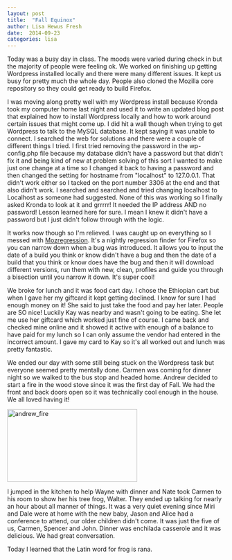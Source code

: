 ```yaml
---
layout: post
title:  "Fall Equinox"
author: Lisa Hewus Fresh
date:  2014-09-23
categories: lisa
---
```


Today was a busy day in class. The moods were varied during check in but the majority of people were feeling ok. We worked on finishing up getting Wordpress installed locally and there were many different issues. It kept us busy for pretty much the whole day. People also cloned the Mozilla core repository so they could get ready to build Firefox.

I was moving along pretty well with my Wordpress install because Kronda took my computer home last night and used it to write an updated blog post that explained how to install Wordpress locally and how to work around certain issues that might come up. I did hit a wall though when trying to get Wordpress to talk to the MySQL database. It kept saying it was unable to connect. I searched the web for solutions and there were a couple of different things I tried. I first tried removing the password in the wp-config.php file because my database didn't have a password but that didn't fix it and being kind of new at problem solving of this sort I wanted to make just one change at a time so I changed it back to having a password and then changed the setting for hostname from "localhost" to 127.0.0.1. That didn't work either so I tacked on the port number 3306 at the end and that also didn't work. I searched and searched and tried changing localhost to Localhost as someone had suggested. None of this was working so I finally asked Kronda to look at it and grrrrr! It needed the IP address AND no password! Lesson learned here for sure. I mean I knew it didn't have a password but I just didn't follow through with the logic.

It works now though so I'm relieved. I was caught up on everything so I messed with <a href="http://harthur.github.io/mozregression/" target="_blank">Mozregression</a>. It's a nightly regression finder for Firefox so you can narrow down when a bug was introduced. It allows you to input the date of a build you think or know didn't have a bug and then the date of a build that you think or know does have the bug and then it will download different versions, run them with new, clean, profiles and guide you through a bisection until you narrow it down. It's super cool!

We broke for lunch and it was food cart day. I chose the Ethiopian cart but when I gave her my giftcard it kept getting declined. I know for sure I had enough money on it! She said to just take the food and pay her later. People are SO nice! Luckily Kay was nearby and wasn't going to be eating. She let me use her giftcard which worked just fine of course. I came back and checked mine online and it showed it active with enough of a balance to have paid for my lunch so I can only assume the vendor had entered in the incorrect amount. I gave my card to Kay so it's all worked out and lunch was pretty fantastic.

We ended our day with some still being stuck on the Wordpress task but everyone seemed pretty mentally done. Carmen was coming for dinner night so we walked to the bus stop and headed home. Andrew decided to start a fire in the wood stove since it was the first day of Fall. We had the front and back doors open so it was technically cool enough in the house. We all loved having it!

<a href="http://lisa.hewus.com/wp-content/uploads/2014/09/andrew_fire.jpg"><img class="aligncenter size-medium wp-image-180" src="http://lisa.hewus.com/wp-content/uploads/2014/09/andrew_fire-300x168.jpg" alt="andrew_fire" width="300" height="168" /></a>

I jumped in the kitchen to help Wayne with dinner and Nate took Carmen to his room to show her his tree frog, Walter. They ended up talking for nearly an hour about all manner of things. It was a very quiet evening since Miri and Dale were at home with the new baby, Jason and Alice had a conference to attend, our older children didn't come. It was just the five of us, Carmen, Spencer and John. Dinner was enchilada casserole and it was delicious. We had great conversation.

Today I learned that the Latin word for frog is rana.
